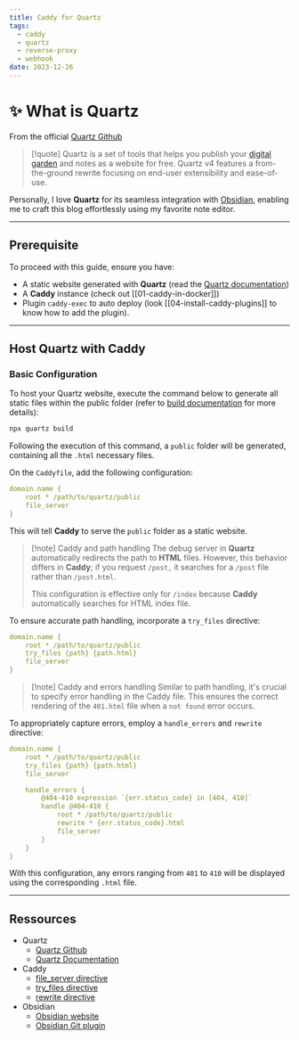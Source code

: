 ```yaml
---
title: Caddy for Quartz
tags:
  - caddy
  - quartz
  - reverse-proxy
  - webhook
date: 2023-12-26
---
```

# ✨ What is Quartz

From the official [Quartz Github](https://github.com/jackyzha0/quartz)

> [!quote]
> Quartz is a set of tools that helps you publish your [digital garden](https://jzhao.xyz/posts/networked-thought) and notes as a website for free. Quartz v4 features a from-the-ground rewrite focusing on end-user extensibility and ease-of-use.

Personally, I love **Quartz** for its seamless integration with [Obsidian](https://obsidian.md/), enabling me to craft this blog effortlessly using my favorite note editor.

---
## Prerequisite
To proceed with this guide, ensure you have:
- A static website generated with **Quartz** (read the [Quartz documentation](https://quartz.jzhao.xyz/))
- A **Caddy** instance (check out [[01-caddy-in-docker]])
- Plugin `caddy-exec` to auto deploy (look [[04-install-caddy-plugins]] to know how to add the plugin).

---
## Host Quartz with Caddy

### Basic Configuration

To host your Quartz website, execute the command below to generate all static files within the public folder (refer to [build documentation](https://quartz.jzhao.xyz/build) for more details):

```bash
npx quartz build
```

Following the execution of this command, a `public` folder will be generated, containing all the `.html` necessary files.

On the `Caddyfile`, add the following configuration:

```yml
domain.name {  
    root * /path/to/quartz/public
    file_server 
}
```

This will tell **Caddy** to serve the `public` folder as a static website.

> [!note] Caddy and path handling
> The debug server in **Quartz** automatically redirects the path to **HTML** files. However, this behavior differs in **Caddy**; if you request `/post,` it searches for a `/post` file rather than `/post.html`.
>
>This configuration is effective only for `/index` because **Caddy** automatically searches for HTML index file.

To ensure accurate path handling, incorporate a `try_files` directive:

```yml {3}
domain.name {
    root * /path/to/quartz/public
    try_files {path} {path.html}
    file_server 
}
```

> [!note] Caddy and errors handling
> Similar to path handling, it's crucial to specify error handling in the Caddy file. This ensures the correct rendering of the `401.html` file when a `not found` error occurs.

To appropriately capture errors, employ a `handle_errors` and `rewrite` directive:

```yml {6-13}
domain.name {
    root * /path/to/quartz/public
    try_files {path} {path.html}
    file_server

    handle_errors {  
        @404-410 expression `{err.status_code} in [404, 410]`  
        handle @404-410 {  
            root * /path/to/quartz/public  
            rewrite * {err.status_code}.html  
            file_server  
        }  
    }
}
```

With this configuration, any errors ranging from `401` to `410` will be displayed using the corresponding `.html` file.

---
## Ressources
- Quartz
	- [Quartz Github](https://github.com/jackyzha0/quartz)
	- [Quartz Documentation](https://www.quartz-scheduler.org/documentation/)
- Caddy
	- [file_server directive](https://caddyserver.com/docs/caddyfile/directives/file_server)
	- [try_files directive](https://caddyserver.com/docs/caddyfile/directives/try_files#try-files)
	- [rewrite directive](https://caddyserver.com/docs/caddyfile/directives/rewrite#rewrite)
- Obsidian
	- [Obsidian website](https://obsidian.md/)
	- [Obsidian Git plugin](https://github.com/denolehov/obsidian-git)